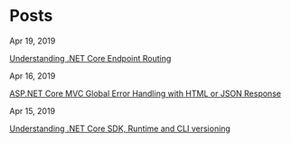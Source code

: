 # Posts

Apr 19, 2019

[Understanding .NET Core Endpoint Routing](https://aregcode.com/blog/2019/dotnetcore-understanding-aspnet-endpoint-routing)

Apr 16, 2019

[ASP.NET Core MVC Global Error Handling with HTML or JSON Response](https://aregcode.com/blog/2019/dotnetcore-aspnet-mvc-global-error-handling)

Apr 15, 2019

[Understanding .NET Core SDK, Runtime and CLI versioning](https://aregcode.com/blog/2019/dotnetcore-understanding-sdk-runtime-cli-versioning)